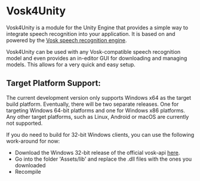 # Vosk4Unity
Vosk4Unity is a module for the Unity Engine that provides a simple way to integrate speech recognition into your application. 
It is based on and powered by the [Vosk speech recognition engine](https://github.com/alphacep/vosk-api).

Vosk4Unity can be used with any Vosk-compatible speech recognition model and even provides an in-editor GUI for downloading and managing models. This allows for a very quick and easy setup.

## Target Platform Support:
The current development version only supports Windows x64 as the target build platform. Eventually, there will be two separate releases. One for targeting Windows 64-bit platforms and one for Windows x86 platforms. Any other target platforms, such as Linux, Android or macOS are currently not supported.

If you do need to build for 32-bit Windows clients, you can use the following work-around for now:
- Download the Windows 32-bit release of the official vosk-api [here](https://github.com/alphacep/vosk-api/releases).
- Go into the folder 'Assets/lib' and replace the .dll files with the ones you downloaded
- Recompile
